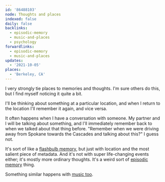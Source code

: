 ```yaml
---
id: '86488103'
node: Thoughts and places
indexed: false
daily: false
backlinks:
  - episodic-memory
  - music-and-places
  - psychology
forwardlinks:
  - episodic-memory
  - music-and-places
updates:
  - '2021-10-05'
places:
  - 'Berkeley, CA'
---
```

I very strongly tie places to memories and thoughts. I'm sure others do this, but I find myself noticing it quite a bit. 

I'll be thinking about something at a particular location, and when I return to the location I'll remember it again, and vice versa. 

It often happens when I have a conversation with someone. My partner and I will be talking about something, and I'll immediately remember back to when we talked about that thing before. "Remember when we were driving away from Spokane towards the Cascades and talking about this?" I guess not. 

It's sort of like a [flashbulb memory](https://en.wikipedia.org/wiki/Flashbulb_memory), but just with location and the most salient piece of metadata. And it's not with super life-changing events either; it's mostly more ordinary thoughts. It's a weird sort of [episodic memory](episodic-memory.md) thing. 

Something similar happens with [music too](music-and-places.md). 

